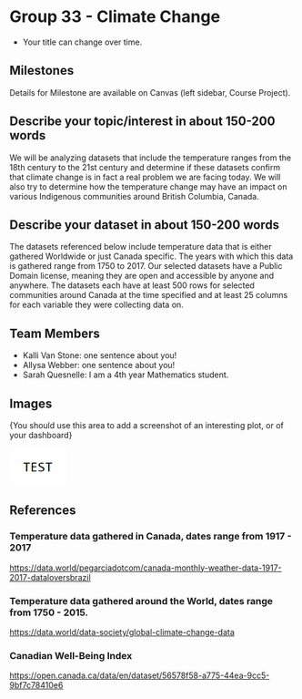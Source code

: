 # Group 33 - Climate Change

- Your title can change over time.

## Milestones

Details for Milestone are available on Canvas (left sidebar, Course Project).

## Describe your topic/interest in about 150-200 words

We will be analyzing datasets that include the temperature ranges from the 18th century to the 21st century and determine if these datasets confirm that climate change is in fact a real problem we are facing today. We will also try to determine how the temperature change may have an impact on various Indigenous communities around British Columbia, Canada.

## Describe your dataset in about 150-200 words

The datasets referenced below include temperature data that is either gathered Worldwide or just Canada specific. The years with which this data is gathered range from 1750 to 2017. Our selected datasets have a Public Domain license, meaning they are open and accessible by anyone and anywhere. The datasets each have at least 500 rows for selected communities around Canada at the time specified and at least 25 columns for each variable they were collecting data on.

## Team Members

- Kalli Van Stone: one sentence about you!
- Allysa Webber: one sentence about you!
- Sarah Quesnelle: I am a 4th year Mathematics student.

## Images

{You should use this area to add a screenshot of an interesting plot, or of your dashboard}

<img src ="images/test.png" width="100px">

## References

### Temperature data gathered in Canada, dates range from 1917 - 2017
https://data.world/pegarciadotcom/canada-monthly-weather-data-1917-2017-dataloversbrazil

### Temperature data gathered around the World, dates range from 1750 - 2015.
https://data.world/data-society/global-climate-change-data

### Canadian Well-Being Index
https://open.canada.ca/data/en/dataset/56578f58-a775-44ea-9cc5-9bf7c78410e6
